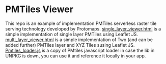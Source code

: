 # PMTiles Viewer

This repo is an example of implementation PMTiles serverless raster tile serving technology developed by Protomaps. 
[single_layer_viewer.html](https://github.com/geo2004/Pmtiles_viewer/blob/main/single_layer_viewer.html)  is a simple implementation of single layer PMTiles using Leaflet JS. 
[multi_layer_viewer.html](https://github.com/geo2004/Pmtiles_viewer/blob/main/multi_layer_viewer.html)  is a simple implementation of Two (and can be added further) PMTiles layer and XYZ Tiles susing Leaflet JS. 
[Pmtiles_loader.js](https://github.com/geo2004/Pmtiles_viewer/blob/main/Pmtiles_loader.js)  is a copy of PMtiles javascript loader in case the lib in UNPKG is down, you can use it and reference it locally in your app. 
